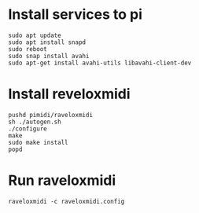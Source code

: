 # Install services to pi


```
sudo apt update
sudo apt install snapd
sudo reboot
sudo snap install avahi
sudo apt-get install avahi-utils libavahi-client-dev
```

# Install reveloxmidi
```
pushd pimidi/raveloxmidi 
sh ./autogen.sh
./configure
make
sudo make install
popd
```

# Run raveloxmidi
```
raveloxmidi -c raveloxmidi.config
```
